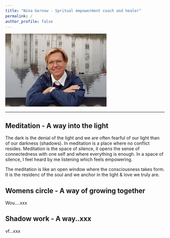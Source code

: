```yaml
---
title: "Nina Gernow - Spritual empowerment coach and healer"
permalink: /
author_profile: false
---
```


![Nina Gernow](images/nina-gernow-photo-small01.jpg)


---

## Meditation - A way into the light
  
The dark is the denial of the light and we are often fearful of our light than of our darkness (shadows). In meditation is a place where no conflict resides. Meditation is the space of silence, it opens the sense of connectedness with one self and where everything is enough. In a space of silence, I feel heard by me listening which feels empowering.

The meditation is like an open window where the consciousness takes form. It is the residenc of the soul and we anchor in the light & love we truly are.

## Womens circle - A way of growing together

Wou....xxx

## Shadow work - A way..xxx

vf...xxx
